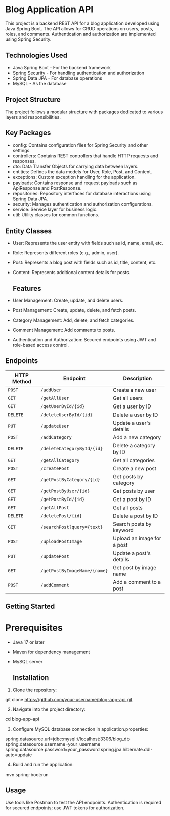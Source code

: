 # Blog Application API

This project is a backend REST API for a blog application developed using Java Spring Boot. The API allows for CRUD operations on users, posts, roles, and comments. Authentication and authorization are implemented using Spring Security.

## Technologies Used

- Java Spring Boot - For the backend framework
- Spring Security - For handling authentication and authorization
- Spring Data JPA - For database operations
- MySQL - As the database

## Project Structure

The project follows a modular structure with packages dedicated to various layers and responsibilities.

## Key Packages

- config: Contains configuration files for Spring Security and other settings.
- controllers: Contains REST controllers that handle HTTP requests and responses.
- dto: Data Transfer Objects for carrying data between layers.
- entities: Defines the data models for User, Role, Post, and Content.
- exceptions: Custom exception handling for the application.
- payloads: Contains response and request payloads such as ApiResponse and PostResponse.
- repositories: Repository interfaces for database interactions using Spring Data JPA.
- security: Manages authentication and authorization configurations.
- service: Service layer for business logic.
- util: Utility classes for common functions.

## Entity Classes

- User: Represents the user entity with fields such as id, name, email, etc.
- Role: Represents different roles (e.g., admin, user).
- Post: Represents a blog post with fields such as id, title, content, etc.
- Content: Represents additional content details for posts.

  ## Features

- User Management: Create, update, and delete users.
- Post Management: Create, update, delete, and fetch posts.
- Category Management: Add, delete, and fetch categories.
- Comment Management: Add comments to posts.
- Authentication and Authorization: Secured endpoints using JWT and role-based access control.

## Endpoints

| HTTP Method | Endpoint                   | Description                 |
|-------------|----------------------------|-----------------------------|
| `POST`      | `/addUser`                 | Create a new user           |
| `GET`       | `/getAllUser`              | Get all users               |
| `GET`       | `/getUserById/{id}`        | Get a user by ID            |
| `DELETE`    | `/deleteUserById/{id}`     | Delete a user by ID         |
| `PUT`       | `/updateUser`              | Update a user's details     |
| `POST`      | `/addCategory`             | Add a new category          |
| `DELETE`    | `/deleteCategoryById/{id}` | Delete a category by ID     |
| `GET`       | `/getAllCategory`          | Get all categories          |
| `POST`      | `/createPost`              | Create a new post           |
| `GET`       | `/getPostByCategory/{id}`  | Get posts by category       |
| `GET`       | `/getPostByUser/{id}`      | Get posts by user           |
| `GET`       | `/getPostById/{id}`        | Get a post by ID            |
| `GET`       | `/getAllPost`              | Get all posts               |
| `DELETE`    | `/deletePost/{id}`         | Delete a post by ID         |
| `GET`       | `/searchPost?query={text}` | Search posts by keyword     |
| `POST`      | `/uploadPostImage`         | Upload an image for a post  |
| `PUT`       | `/updatePost`              | Update a post's details     |
| `GET`       | `/getPostByImageName/{name}` | Get post by image name  |
| `POST`      | `/addComment`              | Add a comment to a post     |

## Getting Started

# Prerequisites

- Java 17 or later
- Maven for dependency management
- MySQL server

  ## Installation

1. Clone the repository:

git clone https://github.com/your-username/blog-app-api.git

2. Navigate into the project directory:

cd blog-app-api

3. Configure MySQL database connection in application.properties:

spring.datasource.url=jdbc:mysql://localhost:3306/blog_db
spring.datasource.username=your_username
spring.datasource.password=your_password
spring.jpa.hibernate.ddl-auto=update

4. Build and run the application:

mvn spring-boot:run

## Usage

Use tools like Postman to test the API endpoints. Authentication is required for secured endpoints; use JWT tokens for authorization.
  
